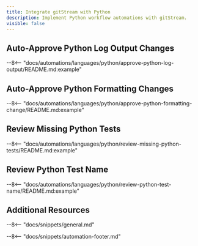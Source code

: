 ```yaml
---
title: Integrate gitStream with Python
description: Implement Python workflow automations with gitStream.
visible: false
---
```


## Auto-Approve Python Log Output Changes

--8<-- "docs/automations/languages/python/approve-python-log-output/README.md:example"

## Auto-Approve Python Formatting Changes

--8<-- "docs/automations/languages/python/approve-python-formatting-change/README.md:example"

## Review Missing Python Tests

--8<-- "docs/automations/languages/python/review-missing-python-tests/README.md:example"

## Review Python Test Name

--8<-- "docs/automations/languages/python/review-python-test-name/README.md:example"

## Additional Resources

--8<-- "docs/snippets/general.md"

--8<-- "docs/snippets/automation-footer.md"
